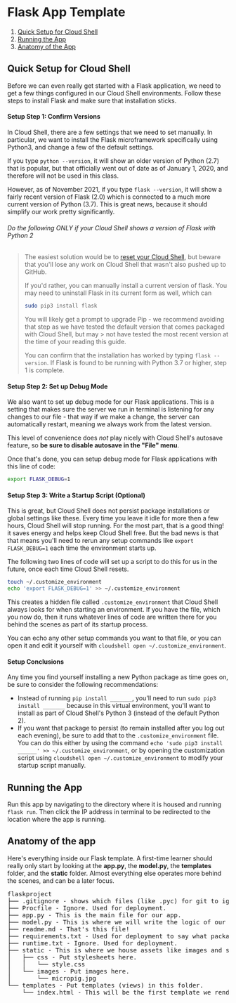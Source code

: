 # Flask App Template

1. [Quick Setup for Cloud Shell](#setup)
2. [Running the App](#run)
3. [Anatomy of the App](#anatomy)

## Quick Setup for Cloud Shell<a id="setup"></a>

Before we can even really get started with a Flask application, we need to get a few things configured in our Cloud Shell environments. Follow these steps to install Flask and make sure that installation sticks.

#### Setup Step 1: Confirm Versions

In Cloud Shell, there are a few settings that we need to set manually. In particular, we want to install the Flask microframework specifically using Python3, and change a few of the default settings.

If you type `python --version`, it will show an older version of Python (2.7) that is popular, but that officially went out of date as of January 1, 2020, and therefore will not be used in this class.

However, as of November 2021, if you type `flask --version`, it will show a fairly recent version of Flask (2.0) which is connected to a much more current version of Python (3.7). This is great news, because it should simplify our work pretty significantly. 

###### Do the following ONLY if your Cloud Shell shows a version of Flask with Python 2

> The easiest solution would be to [reset your Cloud Shell](https://cloud.google.com/shell/docs/resetting-cloud-shell), but beware that you'll lose any work on Cloud Shell that wasn't also pushed up to GitHub. 
>       
> If you'd rather, you can manually install a current version of flask. You may need to uninstall Flask in its current form as well, which can 
> 
> ```bash
> sudo pip3 install flask
> ```
> 
> You will likely get a prompt to upgrade Pip - we recommend avoiding that step as we have tested the default version that comes packaged with Cloud Shell, but may > not have tested the most recent version at the time of your reading this guide.   
> 
> You can confirm that the installation has worked by typing `flask --version`. If Flask is found to be running with Python 3.7 or higher, step 1 is complete.
 
#### Setup Step 2: Set up Debug Mode

We also want to set up debug mode for our Flask applications. This is a setting that makes sure the server we run in terminal is listening for any changes to our file - that way if we make a change, the server can automatically restart, meaning we always work from the latest version.

This level of convenience does *not* play nicely with Cloud Shell's autosave feature, so **be sure to disable autosave in the "File" menu**.

Once that's done, you can setup debug mode for Flask applications with this line of code:

```bash
export FLASK_DEBUG=1
```

#### Setup Step 3: Write a Startup Script (Optional)

This is great, but Cloud Shell does not persist package installations or global settings like these. Every time you leave it idle for more then a few hours, Cloud Shell will stop running. For the most part, that is a good thing! it saves energy and helps keep Cloud Shell free. But the bad news is that that means you'll need to rerun any setup commands like `export FLASK_DEBUG=1` each time the environment starts up. 

The following two lines of code will set up a script to do this for us in the future, once each time Cloud Shell resets.

```bash
touch ~/.customize_environment
echo 'export FLASK_DEBUG=1' >> ~/.customize_environment
```

This creates a hidden file called `.customize_environment` that Cloud Shell always looks for when starting an environment. If you have the file, which you now do, then it runs whatever lines of code are written there for you behind the scenes as part of its startup process.

You can echo any other setup commands you want to that file, or you can open it and edit it yourself with `cloudshell open ~/.customize_environment`.

#### Setup Conclusions

Any time you find yourself installing a new Python package as time goes on, be sure to consider the following recommendations:
* Instead of running `pip install _______`, you'll need to run `sudo pip3 install _______` because in this virtual environment, you'll want to install as part of Cloud Shell's Python 3 (instead of the default Python 2).
* If you want that package to persist (to remain installed after you log out each evening), be sure to add that to the `.customize_environment` file. You can do this either by using the command `echo 'sudo pip3 install ______' >> ~/.customize_environment`, or by opening the customization script using `cloudshell open ~/.customize_environment` to modify your startup script manually.

## Running the App<a id="run"></a>

Run this app by navigating to the directory where it is housed and running `flask run`. Then click the IP address in terminal to be redirected to the location where the app is running. 

## Anatomy of the app<a id="anatomy"></a>

Here's everything inside our Flask template. A first-time learner should really only start by looking at the **app.py**, the **model.py**, the **templates** folder, and the **static** folder. Almost everything else operates more behind the scenes, and can be a later focus. 

<pre>
flaskproject
├── .gitignore - shows which files (like .pyc) for git to ignore.
├── Procfile - Ignore. Used for deployment.
├── app.py - This is the main file for our app.
├── model.py - This is where we will write the logic of our app.
├── readme.md - That's this file!
├── requirements.txt - Used for deployment to say what packages are needed.
├── runtime.txt - Ignore. Used for deployment.
├── static - This is where we house assets like images and stylesheets.
│   ├── css - Put stylesheets here.
│   │   └── style.css
│   └── images - Put images here.
│       └── micropig.jpg
└── templates - Put templates (views) in this folder.
    └── index.html - This will be the first template we render.
</pre>
